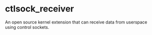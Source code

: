 ctlsock_receiver
===================

An open source kernel extension that can receive data from userspace using control sockets.